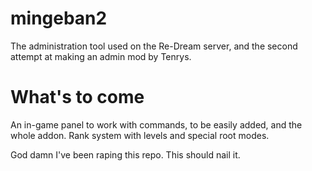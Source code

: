 # mingeban2

The administration tool used on the Re-Dream server, and the second attempt at making an admin mod by Tenrys.

# What's to come

An in-game panel to work with commands, to be easily added, and the whole addon.
Rank system with levels and special root modes.

God damn I've been raping this repo. This should nail it.